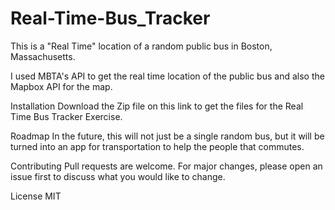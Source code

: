 # Real-Time-Bus_Tracker

This is a "Real Time" location of a random public bus in Boston, Massachusetts.



I used MBTA's API to get the real time location of the public bus and also the Mapbox API for the map.



Installation
Download the Zip file on this link to get the files for the Real Time Bus Tracker Exercise.

Roadmap
In the future, this will not just be a single random bus, but it will be turned into an app for transportation to help the people that commutes.

Contributing
Pull requests are welcome. For major changes, please open an issue first to discuss what you would like to change.

License
MIT
